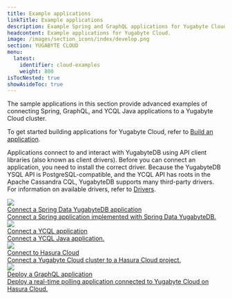 ```yaml
---
title: Example applications
linkTitle: Example applications
description: Example Spring and GraphQL applications for Yugabyte Cloud.
headcontent: Example applications for Yugabyte Cloud.
image: /images/section_icons/index/develop.png
section: YUGABYTE CLOUD
menu:
  latest:
    identifier: cloud-examples
    weight: 800
isTocNested: true
showAsideToc: true
---
```


The sample applications in this section provide advanced examples of connecting Spring, GraphQL, and YCQL Java applications to a Yugabyte Cloud cluster.

To get started building applications for Yugabyte Cloud, refer to [Build an application](../cloud-quickstart/cloud-build-apps/).

Applications connect to and interact with YugabyteDB using API client libraries (also known as client drivers). Before you can connect an application, you need to install the correct driver. Because the YugabyteDB YSQL API is PostgreSQL-compatible, and the YCQL API has roots in the Apache Cassandra CQL, YugabyteDB supports many third-party drivers. For information on available drivers, refer to [Drivers](../../reference/drivers/).

<div class="row">

  <div class="col-12 col-md-6 col-lg-12 col-xl-6">
    <a class="section-link icon-offset" href="connect-application/">
      <div class="head">
        <img class="icon" src="/images/section_icons/develop/learn.png" aria-hidden="true" />
        <div class="title">Connect a Spring Data YugabyteDB application</div>
      </div>
      <div class="body">
        Connect a Spring application implemented with Spring Data YugabyteDB.
      </div>
    </a>
  </div>

  <div class="col-12 col-md-6 col-lg-12 col-xl-6">
    <a class="section-link icon-offset" href="connect-ycql-application/">
      <div class="head">
        <img class="icon" src="/images/section_icons/develop/learn.png" aria-hidden="true" />
        <div class="title">Connect a YCQL application</div>
      </div>
      <div class="body">
        Connect a YCQL Java application.
      </div>
    </a>
  </div>

  <div class="col-12 col-md-6 col-lg-12 col-xl-6">
    <a class="section-link icon-offset" href="hasura-cloud/">
      <div class="head">
        <img class="icon" src="/images/section_icons/develop/real-world-apps.png" aria-hidden="true" />
        <div class="title">Connect to Hasura Cloud</div>
      </div>
      <div class="body">
        Connect a Yugabyte Cloud cluster to a Hasura Cloud project.
      </div>
    </a>
  </div>

  <div class="col-12 col-md-6 col-lg-12 col-xl-6">
    <a class="section-link icon-offset" href="hasura-sample-app/">
      <div class="head">
        <img class="icon" src="/images/section_icons/develop/real-world-apps.png" aria-hidden="true" />
        <div class="title">Deploy a GraphQL application</div>
      </div>
      <div class="body">
        Deploy a real-time polling application connected to Yugabyte Cloud on Hasura Cloud.
      </div>
    </a>
  </div>

</div>
